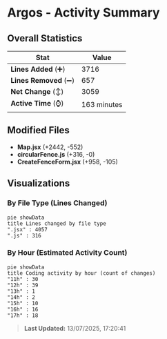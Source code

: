 # Argos - Activity Summary 

## Overall Statistics

| Stat                   | Value                                                             |
| ---------------------- | ----------------------------------------------------------------- |
| **Lines Added** (➕)   | 3716                                          |
| **Lines Removed** (➖) | 657                                        |
| **Net Change** (↕)    | 3059                |
| **Active Time** (⌚)   | 163 minutes |


## Modified Files
- **Map.jsx** (+2442, -552)
- **circularFence.js** (+316, -0)
- **CreateFenceForm.jsx** (+958, -105)

## Visualizations

### By File Type (Lines Changed)

```mermaid
pie showData
title Lines changed by file type
".jsx" : 4057
".js" : 316
```

### By Hour (Estimated Activity Count)

```mermaid
pie showData
title Coding activity by hour (count of changes)
"11h" : 30
"12h" : 39
"13h" : 1
"14h" : 2
"15h" : 10
"16h" : 16
"17h" : 18
```


> **Last Updated:** 13/07/2025, 17:20:41